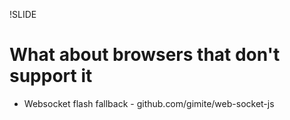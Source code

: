 !SLIDE
# What about browsers that don't support it

- Websocket flash fallback - github.com/gimite/web-socket-js